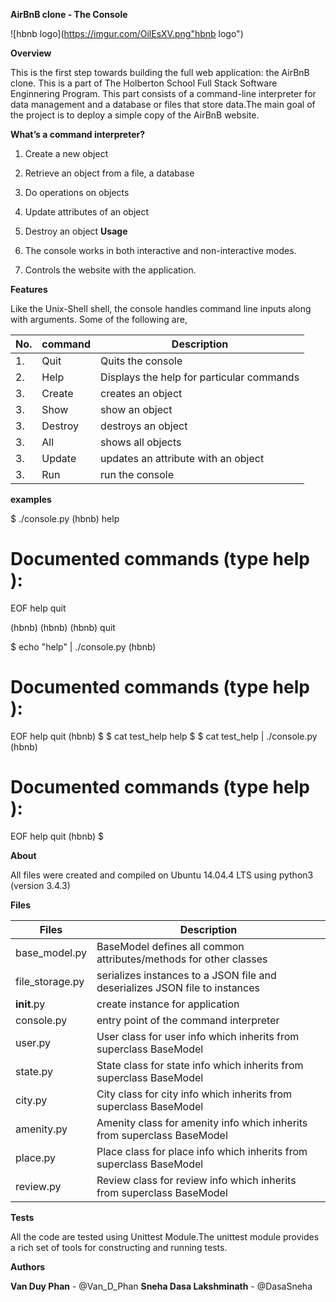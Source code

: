 **AirBnB clone - The Console**

![hbnb logo](https://imgur.com/OilEsXV.png"hbnb logo")

**Overview**

This is the first step towards building the full web application: the AirBnB clone. This is a part of The Holberton School Full Stack Software Enginnering Program. This part consists of a command-line interpreter for data management and a database or files that store data.The main goal of the project is to deploy a simple copy of the AirBnB website.

**What’s a command interpreter?**

1. Create a new object
2. Retrieve an object from a file, a database
3. Do operations on objects
4. Update attributes of an object
5. Destroy an object
**Usage**

1. The console works in both interactive and non-interactive modes.
2. Controls the website with the application.

**Features**

Like the Unix-Shell shell, the console handles command line inputs along with arguments.
Some of the following are,

| No. | command | Description |
| --- | ------- | ----------- |
| 1. | Quit | Quits the console | (hbnb) quit |
| 2. | Help | Displays the help for particular commands | (hbnb) help |
| 3. | Create | creates an object | (hbnb) create <class> |
| 3. | Show | show an object | (hbnb) show <class> <id> |
| 3. | Destroy | destroys an object | (hbnb) destroy <class> <id> |
| 3. | All | shows all objects | (hbnb) all <class> <id> |
| 3. | Update | updates an attribute with an object | (hbnb) create <class> <id> <attribute name> "<attribute value>"|
| 3. | Run | run the console | ./console.py |

**examples**

$ ./console.py
(hbnb) help

Documented commands (type help <topic>):
========================================
EOF  help  quit

(hbnb) 
(hbnb) 
(hbnb) quit


$ echo "help" | ./console.py
(hbnb)

Documented commands (type help <topic>):
========================================
EOF  help  quit
(hbnb) 
$
$ cat test_help
help
$
$ cat test_help | ./console.py
(hbnb)

Documented commands (type help <topic>):
========================================
EOF  help  quit
(hbnb) 
$


**About**

All files were created and compiled on Ubuntu 14.04.4 LTS using python3 (version 3.4.3)

**Files**

| Files | Description |
| ----- | ----------- |
| base_model.py | BaseModel defines all common attributes/methods for other classes |
| file_storage.py | serializes instances to a JSON file and deserializes JSON file to instances |
| __init__.py | create instance for application |
| console.py | entry point of the command interpreter |
| user.py | User class for user info which inherits from superclass BaseModel |
| state.py | State class for state info which inherits from superclass BaseModel |
| city.py | City class for city info which inherits from superclass BaseModel |
| amenity.py | Amenity class for amenity info which inherits from superclass BaseModel |
| place.py | Place class for place info which inherits from superclass BaseModel |
| review.py | Review class for review info which inherits from superclass BaseModel |

**Tests**

All the code are tested using Unittest Module.The unittest module provides a rich set of tools for constructing and running tests.

**Authors**

**Van Duy Phan** - @Van_D_Phan
**Sneha Dasa Lakshminath** - @DasaSneha
